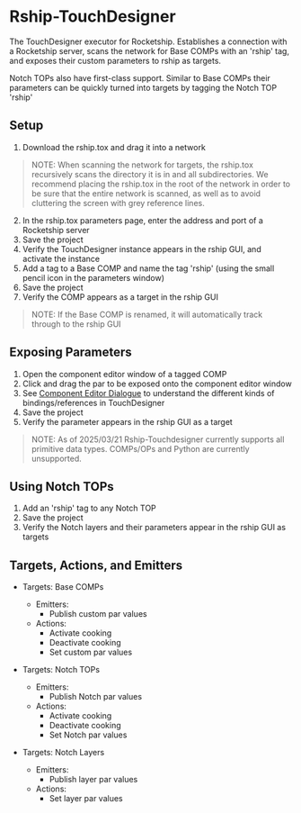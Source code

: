 # Rship-TouchDesigner

The TouchDesigner executor for Rocketship. Establishes a connection with a Rocketship server, scans the network for Base COMPs with an 'rship' tag, and exposes their custom parameters to rship as targets.

Notch TOPs also have first-class support. Similar to Base COMPs their parameters can be quickly turned into targets by tagging the Notch TOP 'rship'

## Setup

1. Download the rship.tox and drag it into a network
> NOTE: When scanning the network for targets, the rship.tox recursively scans the directory it is in and all subdirectories. We recommend placing the rship.tox in the root of the network in order to be sure that the entire network is scanned, as well as to avoid cluttering the screen with grey reference lines.
2. In the rship.tox parameters page, enter the address and port of a Rocketship server
3. Save the project
4. Verify the TouchDesigner instance appears in the rship GUI, and activate the instance
5. Add a tag to a Base COMP and name the tag 'rship' (using the small pencil icon in the parameters window)
6. Save the project
7. Verify the COMP appears as a target in the rship GUI
> NOTE: If the Base COMP is renamed, it will automatically track through to the rship GUI

## Exposing Parameters

1. Open the component editor window of a tagged COMP
2. Click and drag the par to be exposed onto the component editor window
3. See [Component Editor Dialogue](https://derivative.ca/UserGuide/Component_Editor_Dialog#:~:text=Bind%20New%20Par%20as%20Master,the%20parameter%20that%20was%20dragged.) to understand the different kinds of bindings/references in TouchDesigner
4. Save the project
5. Verify the parameter appears in the rship GUI as a target

> NOTE: As of 2025/03/21 Rship-Touchdesigner currently supports all primitive data types. COMPs/OPs and Python are currently unsupported.

## Using Notch TOPs

1. Add an 'rship' tag to any Notch TOP
2. Save the project
3. Verify the Notch layers and their parameters appear in the rship GUI as targets

## Targets, Actions, and Emitters

- Targets: Base COMPs
  - Emitters:
    - Publish custom par values
  - Actions:
    - Activate cooking
    - Deactivate cooking
    - Set custom par values

- Targets: Notch TOPs
  - Emitters:
    - Publish Notch par values
  - Actions:
    - Activate cooking
    - Deactivate cooking
    - Set Notch par values

- Targets: Notch Layers
  - Emitters:
    - Publish layer par values
  - Actions:
    - Set layer par values
